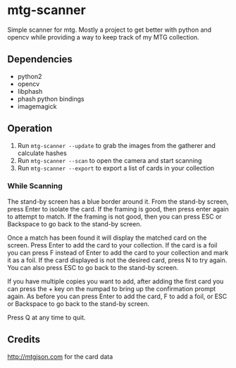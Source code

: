 # mtg-scanner

Simple scanner for mtg. Mostly a project to get better with python and opencv 
while providing a way to keep track of my MTG collection.  

## Dependencies  
* python2  
* opencv  
* libphash  
* phash python bindings  
* imagemagick  

## Operation  

1. Run `mtg-scanner --update` to grab the images from the gatherer and calculate hashes  
2. Run `mtg-scanner --scan` to open the camera and start scanning
3. Run `mtg-scanner --export` to export a list of cards in your collection

### While Scanning  

The stand-by screen has a blue border around it. From the stand-by screen, 
press Enter to isolate the card. If the framing is good, then press enter again 
to attempt to match. If the framing is not good, then you can press ESC or 
Backspace to go back to the stand-by screen.  

Once a match has been found it will display the matched card on the screen. 
Press Enter to add the card to your collection. If the card is a foil you can 
press F instead of Enter to add the card to your collection and mark it as a 
foil. If the card displayed is not the desired card, press N to try again. You 
can also press ESC to go back to the stand-by screen.

If you have multiple copies you want to add, after adding the first card you 
can press the + key on the numpad to bring up the confirmation prompt again. As 
before you can press Enter to add the card, F to add a foil, or ESC or 
Backspace to go back to the stand-by screen.

Press Q at any time to quit.  

## Credits  

http://mtgjson.com for the card data  
